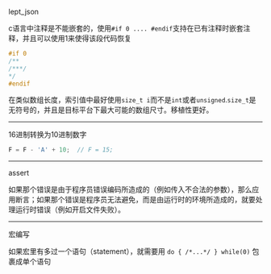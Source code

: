 lept_json

c语言中注释是不能嵌套的，使用`#if 0 .... #endif`支持在已有注释时嵌套注释，并且可以使用1来使得该段代码恢复

```c
#if 0
/**
/***/
*/
#endif
```

在类似数组长度，索引值中最好使用`size_t i`而不是`int`或者`unsigned`.`size_t`是无符号的，并且是目标平台下最大可能的数组尺寸。移植性更好。

---

16进制转换为10进制数字

```C
F = F - 'A' + 10;  // F = 15;
```

---

assert

如果那个错误是由于程序员错误编码所造成的（例如传入不合法的参数），那么应用断言；如果那个错误是程序员无法避免，而是由运行时的环境所造成的，就要处理运行时错误（例如开启文件失败）。

----

宏编写

如果宏里有多过一个语句（statement），就需要用 `do { /*...*/ } while(0)` 包裹成单个语句